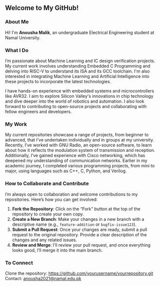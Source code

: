 ## Welcome to My GitHub! 

### About Me

Hi! I'm **Anousha Malik**, an undergraduate Electrical Engineering student at Namal University.

### What I Do

I’m passionate about Machine Learning and IC design verification projects. My current work involves understanding Embedded C Programming and delving into RISC-V to understand its ISA and its GCC toolchain. I'm also interested in integrating Machine Learning and Artificial Intelligence into these projects to incorporate the latest technologies.

I have hands-on experience with embedded systems and microcontrollers like AVR32. I aim to explore Silicon Valley's innovations in chip technology and dive deeper into the world of robotics and automation. I also look forward to contributing to open-source projects and collaborating with fellow engineers and developers.

### My Work

My current repositories showcase a range of projects, from beginner to advanced, that I've undertaken individually and in groups at my university. Recently, I’ve worked with GNU Radio, an open-source software, to learn about how it reflects the modulation system of transmission and reception. Additionally, I’ve gained experience with Cisco networking, which has deepened my understanding of communication networks. Earlier in my academic journey, I completed various programming projects, from mini to major, using languages such as C++, C, Python, and Verilog.

### How to Collaborate and Contribute

I’m always open to collaboration and welcome contributions to my repositories. Here’s how you can get involved:

1. **Fork the Repository**: Click on the “Fork” button at the top of the repository to create your own copy.
2. **Create a New Branch**: Make your changes in a new branch with a descriptive name (e.g., `feature-addition` or `bugfix-issue123`).
3. **Submit a Pull Request**: Once your changes are ready, submit a pull request to the original repository. Provide a clear description of the changes and any related issues.
4. **Review and Merge**: I’ll review your pull request, and once everything looks good, I’ll merge it into the main branch.


### To Connect
Clone the repository: https://github.com/yourusername/yourrepository.git
<br>
Contact: anousha2021@namal.edu.pk 

